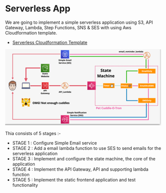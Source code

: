 # Serverless App 

We are going to implement a simple serverless application using S3, API Gateway, Lambda, Step Functions, SNS & SES with using Aws Cloudformation template.

- [Serverless Cloudformation Template](https://github.com/mehmetafsar510/aws_devops/blob/master/aws/projects/008-serverless/serveslessyaml.yml)

![Architecture](pic222.png)

Thia consists of 5 stages :-

- STAGE 1 : Configure Simple Email service 
- STAGE 2 : Add a email lambda function to use SES to send emails for the serverless application 
- STAGE 3 : Implement and configure the state machine, the core of the application
- STAGE 4 : Implement the API Gateway, API and supporting lambda function
- STAGE 5 : Implement the static frontend application and test functionality






